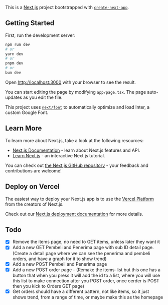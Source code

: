This is a [Next.js](https://nextjs.org/) project bootstrapped with [`create-next-app`](https://github.com/vercel/next.js/tree/canary/packages/create-next-app).

## Getting Started

First, run the development server:

```bash
npm run dev
# or
yarn dev
# or
pnpm dev
# or
bun dev
```

Open [http://localhost:3000](http://localhost:3000) with your browser to see the result.

You can start editing the page by modifying `app/page.tsx`. The page auto-updates as you edit the file.

This project uses [`next/font`](https://nextjs.org/docs/basic-features/font-optimization) to automatically optimize and load Inter, a custom Google Font.

## Learn More

To learn more about Next.js, take a look at the following resources:

- [Next.js Documentation](https://nextjs.org/docs) - learn about Next.js features and API.
- [Learn Next.js](https://nextjs.org/learn) - an interactive Next.js tutorial.

You can check out [the Next.js GitHub repository](https://github.com/vercel/next.js/) - your feedback and contributions are welcome!

## Deploy on Vercel

The easiest way to deploy your Next.js app is to use the [Vercel Platform](https://vercel.com/new?utm_medium=default-template&filter=next.js&utm_source=create-next-app&utm_campaign=create-next-app-readme) from the creators of Next.js.

Check out our [Next.js deployment documentation](https://nextjs.org/docs/deployment) for more details.

## Todo

- [x] Remove the items page, no need to GET items, unless later they want it
- [x] Add a new GET Pembeli and Penerima page with sub ID detail page. (Create a detail page where we can see the penerima and pembeli orders, and have a graph for it to show trend)
- [x] Add a new POST Pembeli and Penerima page
- [x] Add a new POST order page - (Remake the items-list but this one has a button that when you press it will add the id to a list, where you will use this list to make connection after you POST order, once oerder is POST then you kick to Orders GET page)
- [x] Get orders should have a different pattern, not like items, so it just shows trend, from a range of time, or maybe make this as the homepage
